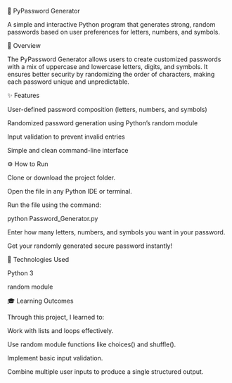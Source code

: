 🔐 PyPassword Generator

A simple and interactive Python program that generates strong, random passwords based on user preferences for letters, numbers, and symbols.

🧩 Overview

The PyPassword Generator allows users to create customized passwords with a mix of uppercase and lowercase letters, digits, and symbols.
It ensures better security by randomizing the order of characters, making each password unique and unpredictable.

✨ Features

User-defined password composition (letters, numbers, and symbols)

Randomized password generation using Python’s random module

Input validation to prevent invalid entries

Simple and clean command-line interface

⚙️ How to Run

Clone or download the project folder.

Open the file in any Python IDE or terminal.

Run the file using the command:

python Password_Generator.py


Enter how many letters, numbers, and symbols you want in your password.

Get your randomly generated secure password instantly!

🧰 Technologies Used

Python 3

random module

🎓 Learning Outcomes

Through this project, I learned to:

Work with lists and loops effectively.

Use random module functions like choices() and shuffle().

Implement basic input validation.

Combine multiple user inputs to produce a single structured output.